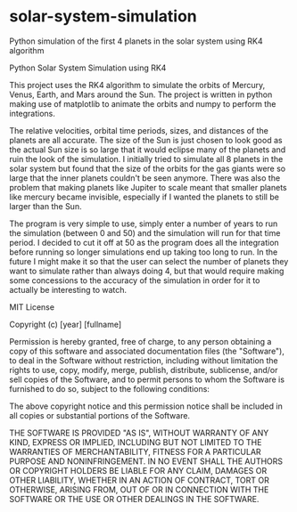 # solar-system-simulation
Python simulation of the first 4 planets in the solar system using RK4 algorithm

Python Solar System Simulation using RK4

This project uses the RK4 algorithm to simulate the orbits of Mercury, Venus, Earth, and Mars around the Sun. The project is written in python making use of matplotlib to animate the orbits and numpy to perform the integrations.

The relative velocities, orbital time periods, sizes, and distances of the planets are all accurate. The size of the Sun is just chosen to look good as the actual Sun size is so large that it would eclipse many of the planets and ruin the look of the simulation. I initially tried to simulate all 8 planets in the solar system but found that the size of the orbits for the gas giants were so large that the inner planets couldn't be seen anymore. There was also the problem that making planets like Jupiter to scale meant that smaller planets like mercury became invisible, especially if I wanted the planets to still be larger than the Sun.

The program is very simple to use, simply enter a number of years to run the simulation (between 0 and 50) and the simulation will run for that time period. I decided to cut it off at 50 as the program does all the integration before running so longer simulations end up taking too long to run. In the future I might make it so that the user can select the number of planets they want to simulate rather than always doing 4, but that would require making some concessions to the accuracy of the simulation in order for it to actually be interesting to watch.

MIT License

Copyright (c) [year] [fullname]

Permission is hereby granted, free of charge, to any person obtaining a copy
of this software and associated documentation files (the "Software"), to deal
in the Software without restriction, including without limitation the rights
to use, copy, modify, merge, publish, distribute, sublicense, and/or sell
copies of the Software, and to permit persons to whom the Software is
furnished to do so, subject to the following conditions:

The above copyright notice and this permission notice shall be included in all
copies or substantial portions of the Software.

THE SOFTWARE IS PROVIDED "AS IS", WITHOUT WARRANTY OF ANY KIND, EXPRESS OR
IMPLIED, INCLUDING BUT NOT LIMITED TO THE WARRANTIES OF MERCHANTABILITY,
FITNESS FOR A PARTICULAR PURPOSE AND NONINFRINGEMENT. IN NO EVENT SHALL THE
AUTHORS OR COPYRIGHT HOLDERS BE LIABLE FOR ANY CLAIM, DAMAGES OR OTHER
LIABILITY, WHETHER IN AN ACTION OF CONTRACT, TORT OR OTHERWISE, ARISING FROM,
OUT OF OR IN CONNECTION WITH THE SOFTWARE OR THE USE OR OTHER DEALINGS IN THE
SOFTWARE.
